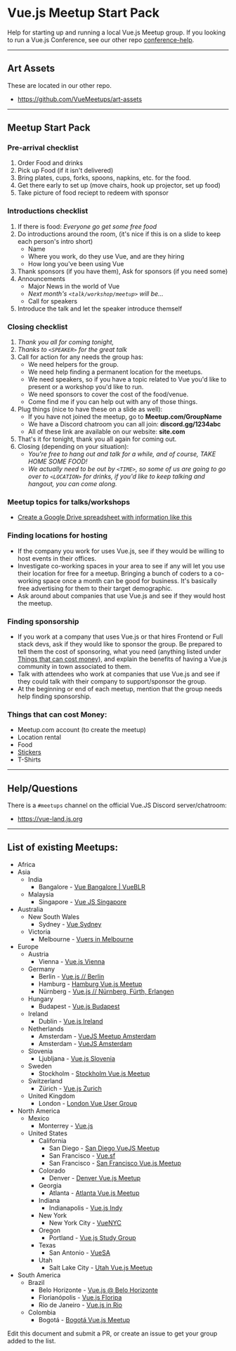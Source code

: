 # Vue.js Meetup Start Pack

Help for starting up and running a local Vue.js Meetup group. If you looking to run a Vue.js Conference, see our other repo [conference-help](https://github.com/VueMeetups/conference-help).


* * *


## Art Assets

These are located in our other repo.

* https://github.com/VueMeetups/art-assets


* * *


## Meetup Start Pack


### Pre-arrival checklist

1. Order Food and drinks
1. Pick up Food (if it isn't delivered)
1. Bring plates, cups, forks, spoons, napkins, etc. for the food.
1. Get there early to set up (move chairs, hook up projector, set up food)
1. Take picture of food reciept to redeem with sponsor


### Introductions checklist

1. If there is food: *Everyone go get some free food*
1. Do introductions around the room, (it's nice if this is on a slide to keep each person's intro short)
   * Name
   * Where you work, do they use Vue, and are they hiring
   * How long you've been using Vue
1. Thank sponsors (if you have them), Ask for sponsors (if you need some)
1. Announcements
   * Major News in the world of Vue
   * *Next month's `<talk/workshop/meetup>` will be...*
   * Call for speakers
1. Introduce the talk and let the speaker introduce themself


### Closing checklist

1. *Thank you all for coming tonight,*
1. *Thanks to `<SPEAKER>` for the great talk*
1. Call for action for any needs the group has:
   * We need helpers for the group.
   * We need help finding a permanent location for the meetups.
   * We need speakers, so if you have a topic related to Vue you'd like to present or a workshop you'd like to run.
   * We need sponsors to cover the cost of the food/venue.
   * Come find me if you can help out with any of those things.
1. Plug things (nice to have these on a slide as well):
   * If you have not joined the meetup, go to **Meetup.com/GroupName**
   * We have a Discord chatroom you can all join: **discord.gg/1234abc**
   * All of these link are available on our website: **site.com**
1. That's it for tonight, thank you all again for coming out.
1. Closing (depending on your situation):
   * *You're free to hang out and talk for a while, and of course, TAKE HOME SOME FOOD!*
   * *We actually need to be out by `<TIME>`, so some of us are going to go over to `<LOCATION>` for drinks, if you'd like to keep talking and hangout, you can come along.*

### Meetup topics for talks/workshops

* [Create a Google Drive spreadsheet with information like this](https://jsfiddle.net/0qdb6a5d)


### Finding locations for hosting

* If the company you work for uses Vue.js, see if they would be willing to host events in their offices.
* Investigate co-working spaces in your area to see if any will let you use their location for free for a meetup. Bringing a bunch of coders to a co-working space once a month can be good for business. It's basically free advertising for them to their target demographic.
* Ask around about companies that use Vue.js and see if they would host the meetup.


### Finding sponsorship

* If you work at a company that uses Vue.js or that hires Frontend or Full stack devs, ask if they would like to sponsor the group. Be prepared to tell them the cost of sponsoring, what you need (anything listed under [Things that can cost money](#things-that-can-cost-money)), and explain the benefits of having a Vue.js community in town associated to them.
* Talk with attendees who work at companies that use Vue.js and see if they could talk with their company to support/sponsor the group.
* At the beginning or end of each meetup, mention that the group needs help finding sponsorship.


### Things that can cost Money:

* Meetup.com account (to create the meetup)
* Location rental
* Food
* [Stickers](https://jsfiddle.net/zL4c12gw/4)
* T-Shirts


* * *


## Help/Questions

There is a `#meetups` channel on the official Vue.JS Discord server/chatroom:

* https://vue-land.js.org


* * *


## List of existing Meetups:

* Africa
* Asia
  * India
    * Bangalore - [Vue Bangalore | VueBLR](https://meetup.com/vue-bangalore)
  * Malaysia
    * Singapore - [Vue JS Singapore](https://www.meetup.com/Vue-JS-Singapore)
* Australia
  * New South Wales
    * Sydney - [Vue Sydney](https://meetup.com/vue-sydney)
  * Victoria
    * Melbourne - [Vuers in Melbourne](https://meetup.com/Vuers-in-Melbourne)
* Europe
  * Austria
    * Vienna - [Vue.js Vienna](https://meetup.com/Vue-js-Vienna)
  * Germany
    * Berlin - [Vue.js // Berlin](https://meetup.com/Vue-js-Berlin)
    * Hamburg - [Hamburg Vue.js Meetup](https://meetup.com/Hamburg-Vue-js-Meetup)
    * Nürnberg - [Vue.js // Nürnberg, Fürth, Erlangen](https://www.meetup.com/preview/vue-nfe)
  * Hungary
    * Budapest - [Vue.js Budapest](https://meetup.com/Vue-js-Budapest)
  * Ireland
    * Dublin - [Vue.js Ireland](https://meetup.com/vuejs-ireland)
  * Netherlands
    * Amsterdam - [VueJS Meetup Amsterdam](https://meetup.com/VueJSMeetupAmsterdam)
    * Amsterdam - [VueJS Amsterdam](https://meetup.com/VueJS-Amsterdam)
  * Slovenia
    * Ljubljana - [Vue.js Slovenia](https://meetup.com/vue-slovenia)
  * Sweden
    * Stockholm - [Stockholm Vue.js Meetup](https://meetup.com/Stockholm-Vue-js-Meetup)
  * Switzerland
    * Zürich - [Vue.js Zurich](https://meetup.com/Vue-Zurich)
  * United Kingdom
    * London - [London Vue User Group](https://meetup.com/london-vue-user-group)
* North America
  * Mexico
    * Monterrey - [Vue.js](https://meetup.com/Vue-js)
  * United States
    * California
      * San Diego - [San Diego VueJS Meetup](https://meetup.com/San-Diego-VueJS-Meetup)
      * San Francisco - [Vue.sf](https://meetup.com/vue-sf)
      * San Francisco - [San Francisco Vue.js Meetup](https://meetup.com/VuejsSF)
    * Colorado
      * Denver - [Denver Vue.js Meetup](https://meetup.com/Denver-Vue-js-Meetup)
    * Georgia
      * Atlanta - [Atlanta Vue.js Meetup](https://meetup.com/Atlanta-Vue-js-Meetup)
    * Indiana
      * Indianapolis - [Vue.js Indy](https://meetup.com/vuejsindy)
    * New York
      * New York City - [VueNYC](https://meetup.com/vueJsNYC)
    * Oregon
      * Portland - [Vue.js Study Group](https://meetup.com/Vue-js-Study-Group)
    * Texas
      * San Antonio - [VueSA](https://meetup.com/meetup-group-mltMsxBD)
    * Utah
      * Salt Lake City - [Utah Vue.js Meetup](https://meetup.com/utah-vue)
* South America
  * Brazil
    * Belo Horizonte - [Vue.js @ Belo Horizonte](https://meetup.com/Vuejs-at-BH)
    * Florianópolis - [Vue.js Floripa](https://meetup.com/floripa-vuejs)
    * Rio de Janeiro - [Vue.js in Rio](https://meetup.com/Vue-js-in-Rio)
  * Colombia
    * Bogotá - [Bogotá Vue.js Meetup](https://meetup.com/Bogota-Vue-js-Meetup)

Edit this document and submit a PR, or create an issue to get your group added to the list.
